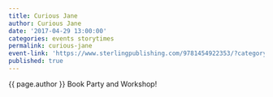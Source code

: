 ```yaml
---
title: Curious Jane
author: Curious Jane
date: '2017-04-29 13:00:00'
categories: events storytimes
permalink: curious-jane
event-link: 'https://www.sterlingpublishing.com/9781454922353/?category='
published: true
---
```

{{ page.author }} Book Party and Workshop!
